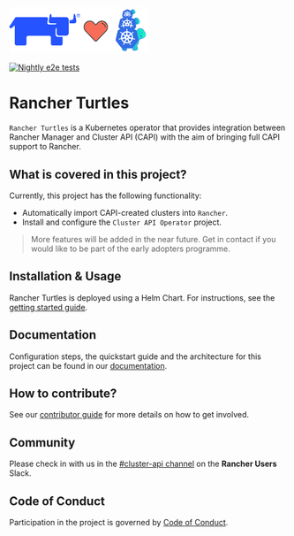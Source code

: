 <img src="./logos/cupid.png" width="50%" height="50%">

[![Nightly e2e tests](https://github.com/rancher-sandbox/rancher-turtles/actions/workflows/e2e-long.yaml/badge.svg)](https://github.com/rancher-sandbox/rancher-turtles/actions/workflows/e2e-long.yaml)

# Rancher Turtles

`Rancher Turtles` is a Kubernetes operator that provides integration between Rancher Manager and Cluster API (CAPI) with the aim of bringing full CAPI support to Rancher.

## What is covered in this project?

Currently, this project has the following functionality:

- Automatically import CAPI-created clusters into `Rancher`.
- Install and configure the `Cluster API Operator` project.

> More features will be added in the near future. Get in contact if you would like to be part of the early adopters programme.

## Installation & Usage

Rancher Turtles is deployed using a Helm Chart. For instructions, see the [getting started guide](https://docs.rancher-turtles.com/docs/category/getting-started).

## Documentation

Configuration steps, the quickstart guide and the architecture for this project can be found in our [documentation](https://docs.rancher-turtles.com/).

## How to contribute?

See our [contributor guide](CONTRIBUTING.md) for more details on how to get involved.

## Community

Please check in with us in the [#cluster-api channel](https://rancher-users.slack.com/archives/C060L985ZGC) on the **Rancher Users** Slack.

## Code of Conduct

Participation in the project is governed by [Code of Conduct](code-of-conduct.md).
